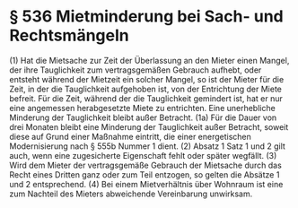 # § 536 Mietminderung bei Sach- und Rechtsmängeln
(1) Hat die Mietsache zur Zeit der Überlassung an den Mieter einen Mangel, der ihre Tauglichkeit zum vertragsgemäßen Gebrauch aufhebt, oder entsteht während der Mietzeit ein solcher Mangel, so ist der Mieter für die Zeit, in der die Tauglichkeit aufgehoben ist, von der Entrichtung der Miete befreit. Für die Zeit, während der die Tauglichkeit gemindert ist, hat er nur eine angemessen herabgesetzte Miete zu entrichten. Eine unerhebliche Minderung der Tauglichkeit bleibt außer Betracht.
(1a) Für die Dauer von drei Monaten bleibt eine Minderung der Tauglichkeit außer Betracht, soweit diese auf Grund einer Maßnahme eintritt, die einer energetischen Modernisierung nach § 555b Nummer 1 dient.
(2) Absatz 1 Satz 1 und 2 gilt auch, wenn eine zugesicherte Eigenschaft fehlt oder später wegfällt.
(3) Wird dem Mieter der vertragsgemäße Gebrauch der Mietsache durch das Recht eines Dritten ganz oder zum Teil entzogen, so gelten die Absätze 1 und 2 entsprechend.
(4) Bei einem Mietverhältnis über Wohnraum ist eine zum Nachteil des Mieters abweichende Vereinbarung unwirksam.